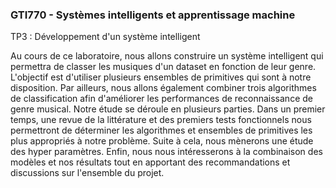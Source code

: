 ### GTI770 - Systèmes intelligents et apprentissage machine 
TP3 : Développement d'un système intelligent

Au cours de ce laboratoire, nous allons construire un système intelligent qui permettra de classer les musiques d'un dataset en fonction de leur genre. L'objectif est d'utiliser plusieurs ensembles de primitives qui sont à notre disposition. Par ailleurs, nous allons également combiner trois algorithmes de classification afin d'améliorer les performances de reconnaissance de genre musical.
Notre étude se déroule en plusieurs parties. Dans un premier temps, une revue de la littérature et des premiers tests fonctionnels nous permettront de déterminer les algorithmes et ensembles de primitives les plus appropriés à notre problème. Suite à cela, nous mènerons une étude des hyper paramètres. Enfin, nous nous intéresserons à la combinaison des modèles et nos résultats tout en apportant des recommandations et discussions sur l'ensemble du projet.